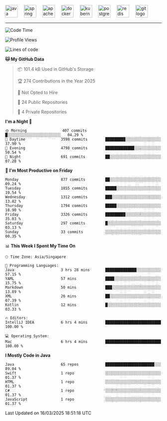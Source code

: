 <p align="left">
  <img src="https://cdn.jsdelivr.net/gh/devicons/devicon/icons/java/java-original.svg" height="40" alt="java logo"  />
  <img width="12" />
  <img src="https://cdn.jsdelivr.net/gh/devicons/devicon/icons/spring/spring-original.svg" height="40" alt="spring logo"  />
  <img width="12" />
  <img src="https://cdn.jsdelivr.net/gh/devicons/devicon/icons/apachekafka/apachekafka-original.svg" height="40" alt="apachekafka logo"  />
  <img width="12" />
  <img src="https://cdn.jsdelivr.net/gh/devicons/devicon/icons/docker/docker-original.svg" height="40" alt="docker logo"  />
  <img width="12" />
  <img src="https://cdn.jsdelivr.net/gh/devicons/devicon/icons/kubernetes/kubernetes-plain.svg" height="40" alt="kubernetes logo"  />
  <img width="12" />
  <img src="https://cdn.jsdelivr.net/gh/devicons/devicon/icons/postgresql/postgresql-original.svg" height="40" alt="postgresql logo"  />
  <img width="12" />
  <img src="https://cdn.jsdelivr.net/gh/devicons/devicon/icons/redis/redis-original.svg" height="40" alt="redis logo"  />
  <img width="12" />
  <img src="https://cdn.jsdelivr.net/gh/devicons/devicon/icons/git/git-original.svg" height="40" alt="git logo"  />
</p>


<!--<img src="https://media.giphy.com/media/LnQjpWaON8nhr21vNW/giphy.gif" width="60"> <em><b>I love connecting with different people</b> so if you want to say <b>hi, I'll be happy to meet you more!</b> 😊 </em> -->

---
<!--START_SECTION:waka-->
![Code Time](http://img.shields.io/badge/Code%20Time-2%2C278%20hrs%206%20mins-blue)

![Profile Views](http://img.shields.io/badge/Profile%20Views-0-blue)

![Lines of code](https://img.shields.io/badge/From%20Hello%20World%20I%27ve%20Written-2.9%20million%20lines%20of%20code-blue)

**🐱 My GitHub Data** 

> 📦 101.4 kB Used in GitHub's Storage 
 > 
> 🏆 274 Contributions in the Year 2025
 > 
> 🚫 Not Opted to Hire
 > 
> 📜 24 Public Repositories 
 > 
> 🔑 4 Private Repositories 
 > 
**I'm a Night 🦉** 

```text
🌞 Morning                407 commits         █░░░░░░░░░░░░░░░░░░░░░░░░   04.29 % 
🌆 Daytime                3598 commits        █████████░░░░░░░░░░░░░░░░   37.90 % 
🌃 Evening                4798 commits        █████████████░░░░░░░░░░░░   50.54 % 
🌙 Night                  691 commits         ██░░░░░░░░░░░░░░░░░░░░░░░   07.28 % 
```
📅 **I'm Most Productive on Friday** 

```text
Monday                   877 commits         ██░░░░░░░░░░░░░░░░░░░░░░░   09.24 % 
Tuesday                  1855 commits        █████░░░░░░░░░░░░░░░░░░░░   19.54 % 
Wednesday                1312 commits        ███░░░░░░░░░░░░░░░░░░░░░░   13.82 % 
Thursday                 1794 commits        █████░░░░░░░░░░░░░░░░░░░░   18.90 % 
Friday                   3326 commits        █████████░░░░░░░░░░░░░░░░   35.03 % 
Saturday                 297 commits         █░░░░░░░░░░░░░░░░░░░░░░░░   03.13 % 
Sunday                   33 commits          ░░░░░░░░░░░░░░░░░░░░░░░░░   00.35 % 
```


📊 **This Week I Spent My Time On** 

```text
🕑︎ Time Zone: Asia/Singapore

💬 Programming Languages: 
Java                     3 hrs 28 mins       ██████████████░░░░░░░░░░░   57.15 % 
YAML                     57 mins             ████░░░░░░░░░░░░░░░░░░░░░   15.75 % 
Markdown                 50 mins             ███░░░░░░░░░░░░░░░░░░░░░░   13.89 % 
XML                      26 mins             ██░░░░░░░░░░░░░░░░░░░░░░░   07.39 % 
Kotlin                   12 mins             █░░░░░░░░░░░░░░░░░░░░░░░░   03.33 % 

🔥 Editors: 
IntelliJ IDEA            6 hrs 4 mins        █████████████████████████   100.00 % 

💻 Operating System: 
Mac                      6 hrs 4 mins        █████████████████████████   100.00 % 
```

**I Mostly Code in Java** 

```text
Java                     65 repos            ██████████████████████░░░   89.04 % 
Swift                    1 repo              ░░░░░░░░░░░░░░░░░░░░░░░░░   01.37 % 
HTML                     1 repo              ░░░░░░░░░░░░░░░░░░░░░░░░░   01.37 % 
C#                       1 repo              ░░░░░░░░░░░░░░░░░░░░░░░░░   01.37 % 
JavaScript               1 repo              ░░░░░░░░░░░░░░░░░░░░░░░░░   01.37 % 
```




 Last Updated on 16/03/2025 18:51:18 UTC
<!--END_SECTION:waka-->


<!--
**SimakovIgor/SimakovIgor** is a ✨ _special_ ✨ repository because its `README.md` (this file) appears on your GitHub profile.

Here are some ideas to get you started:

- 🔭 I’m currently working on ...
- 🌱 I’m currently learning ...
- 👯 I’m looking to collaborate on ...
- 🤔 I’m looking for help with ...
- 💬 Ask me about ...
- 📫 How to reach me: ...
- 😄 Pronouns: ...
- ⚡ Fun fact: ...
-->
